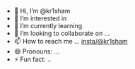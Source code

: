 - 👋 Hi, I’m @kr1sham
- 👀 I’m interested in <Coding>
- 🌱 I’m currently learning <Flutter>
- 💞️ I’m looking to collaborate on ...
- 📫 How to reach me ... <insta/@kr1sham>
- 😄 Pronouns: ...
- ⚡ Fun fact: ..

<!---
kr1sham/kr1sham is a ✨ special ✨ repository because its `README.md` (this file) appears on your GitHub profile.
You can click the Preview link to take a look at your changes.
--->
